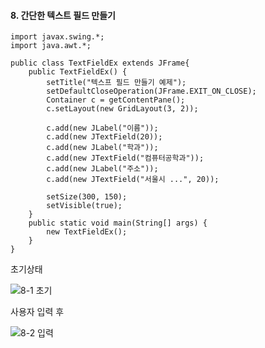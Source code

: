 #### 8. 간단한 텍스트 필드 만들기
```
import javax.swing.*;
import java.awt.*;

public class TextFieldEx extends JFrame{
	public TextFieldEx() {
		setTitle("텍스프 필드 만들기 예제");
		setDefaultCloseOperation(JFrame.EXIT_ON_CLOSE);
		Container c = getContentPane();
		c.setLayout(new GridLayout(3, 2));
		
		c.add(new JLabel("이름"));
		c.add(new JTextField(20));
		c.add(new JLabel("학과"));
		c.add(new JTextField("컴퓨터공학과"));
		c.add(new JLabel("주소"));
		c.add(new JTextField("서울시 ...", 20));

		setSize(300, 150);
		setVisible(true);
	}
	public static void main(String[] args) {
		new TextFieldEx();
	}
}
```
초기상태

![8-1 초기](https://user-images.githubusercontent.com/66901172/92195449-feccb880-eea7-11ea-958f-5a4a103d9add.PNG)

사용자 입력 후

![8-2 입력](https://user-images.githubusercontent.com/66901172/92195451-feccb880-eea7-11ea-9576-fa34398daeaf.PNG)
